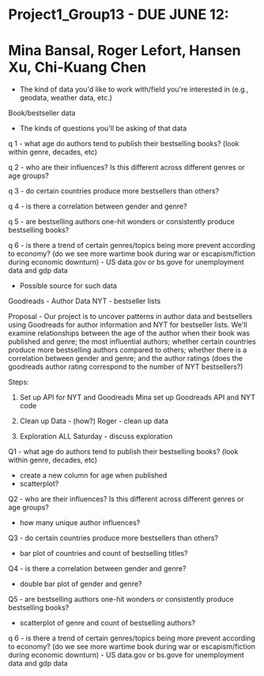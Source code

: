 # Project1_Group13 - DUE JUNE 12: 
# Mina Bansal, Roger Lefort, Hansen Xu, Chi-Kuang Chen

* The kind of data you'd like to work with/field you're interested in (e.g., geodata, weather data, etc.)

 Book/bestseller data

* The kinds of questions you'll be asking of that data

 q 1 - what age do authors tend to publish their bestselling books? (look within genre, decades, etc)
 
 q 2 - who are their influences? Is this different across different genres or age groups?
 
 q 3 - do certain countries produce more bestsellers than others?
 
 q 4 - is there a correlation between gender and genre?
 
 q 5 - are bestselling authors one-hit wonders or consistently produce bestselling books?
 
 q 6 - is there a trend of certain genres/topics being more prevent according to economy? (do we see more wartime book during war or escapism/fiction during economic downturn) - US data.gov or bs.gove for unemployment data and gdp data

* Possible source for such data

Goodreads - Author Data
NYT - bestseller lists
	
Proposal - Our project is to uncover patterns in author data and bestsellers using Goodreads for
author information and NYT for bestseller lists. We'll examine relationships between 
the age of the author when their book was published and genre; 
the most influential authors; 
whether certain countries produce more bestselling authors compared to others; 
whether there is a correlation between gender and genre; 
and the author ratings (does the goodreads author rating correspond to the number of NYT bestsellers?)

Steps:
1) Set up API for NYT and Goodreads
	Mina set up Goodreads API and NYT code
	
2) Clean up Data - (how?)
	Roger - clean up data
	
3) Exploration
	ALL
	Saturday - discuss exploration

Q1 - what age do authors tend to publish their bestselling books? (look within genre, decades, etc)

* create a new column for age when published
* scatterplot?
	
Q2 - who are their influences? Is this different across different genres or age groups?

* how many unique author influences?

Q3 - do certain countries produce more bestsellers than others?

* bar plot of countries and count of bestselling titles?

Q4 - is there a correlation between gender and genre?

* double bar plot of gender and genre?

Q5 - are bestselling authors one-hit wonders or consistently produce bestselling books?

* scatterplot of genre and count of bestselling authors?
	
q 6 - is there a trend of certain genres/topics being more prevent according to economy? (do we see more wartime book during war or escapism/fiction during economic downturn) - US data.gov or bs.gove for unemployment data and gdp data
